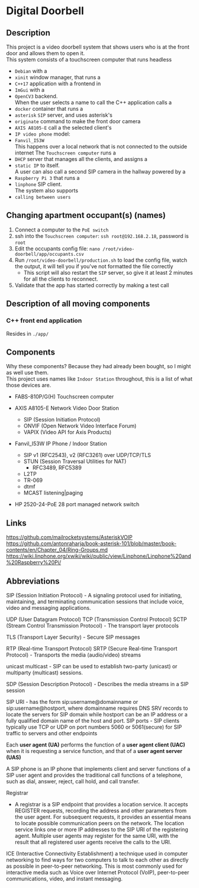 # Digital Doorbell

## Description
This project is a video doorbell system that shows users who is at the front door and allows them to open it.\
This system consists of a touchscreen computer that runs headless
- `Debian` with  a
- `xinit` window manager, that runs a
- `C++17` application with a frontend in
- `ImGui` with a
- `OpenCV3` backend.\
When the user selects a name to call the C++ application calls a
- `docker` container that runs a
- `asterisk` `SIP` server, and uses asterisk's
- `originate` command to make the front door camera
- `AXIS A8105-E` call a the selected client's
- `IP video phone` model:
- `Fanvil_I53W`\
This happens over a local network that is not connected to the outside internet
The `Touchscreen computer` runs a
- `DHCP` server that manages all the clients, and assigns a
- `static IP` to itself.\
A user can also call a second SIP camera in the hallway powered by a
- `Raspberry Pi 3` that runs a
- `linphone` SIP client.\
The system also supports
- `calling between users`

## Changing apartment occupant(s) (names)
1. Connect a computer to the `PoE switch`
2. ssh into the `Touchscreen computer`: `ssh root@192.168.2.18`, password is `root`
3. Edit the occupants config file: `nano /root/video-doorbell/app/occupants.csv`
4. Run `/root/video-doorbell/production.sh` to load the config file, watch the output, it will tell you if you've not formatted the file correctly
	- This script will also restart the `SIP` server, so give it at least 2 minutes for all the clients to reconnect.
5. Validate that the app has started correctly by making a test call


## Description of all moving components
### C++ front end application
Resides in `./app/`


## Components
Why these components? Because they had already been bought, so I might as well use them.\
This project uses names like `Indoor Station` throughout, this is a list of what those devices are.
- FABS-810P/G(H)		Touchscreen computer

- AXIS A8105-E 			Network	Video Door Station
	- SIP	(Session Initiation Protocol)
	- ONVIF	(Open Network Video Interface Forum)
	- VAPIX	(Video API for Axis Products)

- Fanvil_I53W			IP Phone / Indoor Station
	- SIP v1 (RFC2543), v2 (RFC3261) over UDP/TCP/TLS
	- STUN (Session Traversal Utilities for NAT)
		- RFC3489, RFC5389
	- L2TP
	- TR-069
	- dtmf
	- MCAST listening|paging

- HP 2520-24-PoE 28 port managed network switch

## Links
https://github.com/mailrocketsystems/AsteriskVOIP
https://github.com/antonraharja/book-asterisk-101/blob/master/book-contents/en/Chapter_04/Ring-Groups.md
https://wiki.linphone.org/xwiki/wiki/public/view/Linphone/Linphone%20and%20Raspberry%20Pi/

## Abbreviations
SIP (Session Initiation Protocol)
	- A signaling protocol used for initiating, maintaining, and terminating communication sessions that include voice, video and messaging applications.

UDP (User Datagram Protocol)
TCP (Transmission Control Protocol)
SCTP (Stream Control Transmission Protocol)
	- The transport layer protocols

TLS (Transport Layer Security)
	- Secure SIP messages

RTP (Real-time Transport Protocol) SRTP (Secure Real-time Transport Protocol)
	- Transports the media (audio/video) streams

unicast multicast
	- SIP can be used to establish two-party (unicast) or multiparty (multicast) sessions.

SDP (Session Description Protocol)
	- Describes the media streams in a SIP session

SIP URI
	- has the form sip:username@domainname or sip:username@hostport, where domainname requires DNS SRV records to locate the servers for SIP domain while hostport can be an IP address or a fully qualified domain name of the host and port.
SIP ports
	- SIP clients typically use TCP or UDP on port numbers 5060 or 5061(secure) for SIP traffic to servers and other endpoints

Each **user agent (UA)** performs the function of a **user agent client (UAC)** when it is requesting a service function, and that of a **user agent server (UAS)**

A SIP phone is an IP phone that implements client and server functions of a SIP user agent and provides the traditional call functions of a telephone, such as dial, answer, reject, call hold, and call transfer.

Registrar
- A registrar is a SIP endpoint that provides a location service. It accepts REGISTER requests, recording the address and other parameters from the user agent. For subsequent requests, it provides an essential means to locate possible communication peers on the network. The location service links one or more IP addresses to the SIP URI of the registering agent. Multiple user agents may register for the same URI, with the result that all registered user agents receive the calls to the URI.

ICE (Interactive Connectivity Establishment)
a technique used in computer networking to find ways for two computers to talk to each other as directly as possible in peer-to-peer networking. This is most commonly used for interactive media such as Voice over Internet Protocol (VoIP), peer-to-peer communications, video, and instant messaging.
